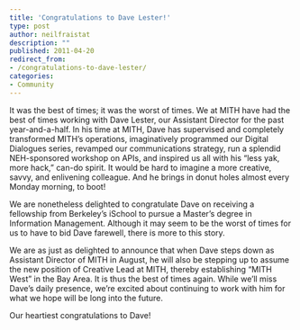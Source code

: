 ```yaml
---
title: 'Congratulations to Dave Lester!'
type: post
author: neilfraistat
description: ""
published: 2011-04-20
redirect_from: 
- /congratulations-to-dave-lester/
categories:
- Community
---
```

It was the best of times; it was the worst of times. We at MITH have had the best of times working with Dave Lester, our Assistant Director for the past year-and-a-half. In his time at MITH, Dave has supervised and completely transformed MITH’s operations, imaginatively programmed our Digital Dialogues series, revamped our communications strategy, run a splendid NEH-sponsored workshop on APIs, and inspired us all with his “less yak, more hack,” can-do spirit. It would be hard to imagine a more creative, savvy, and enlivening colleague. And he brings in donut holes almost every Monday morning, to boot!

We are nonetheless delighted to congratulate Dave on receiving a fellowship from Berkeley’s iSchool to pursue a Master’s degree in Information Management. Although it may seem to be the worst of times for us to have to bid Dave farewell, there is more to this story.

We are as just as delighted to announce that when Dave steps down as Assistant Director of MITH in August, he will also be stepping up to assume the new position of Creative Lead at MITH, thereby establishing “MITH West” in the Bay Area. It is thus the best of times again. While we’ll miss Dave’s daily presence, we’re excited about continuing to work with him for what we hope will be long into the future.

Our heartiest congratulations to Dave!
